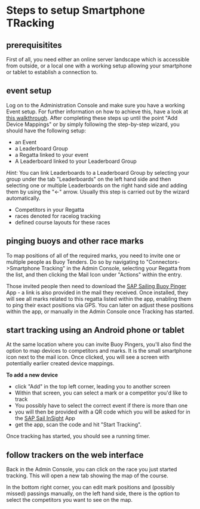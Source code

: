 # Steps to setup Smartphone TRacking

## prerequisitites
First of all, you need either an online server landscape which is accessible from outside, or a local one with a working setup allowing your smartphone or tablet to establish a connection to.

## event setup
Log on to the Administration Console and make sure you have a working Event setup.
For further information on how to achieve this, have a look at [this walkthrough](/wiki/info/mobile/event-tracking/event-tracking).
After completing these steps up until the point "Add Device Mappings" or by simply following the step-by-step wizard, you should have the following setup:

* an Event
* a Leaderboard Group
* a Regatta linked to your event
* A Leaderboard linked to your Leaderboard Group

_Hint:_ You can link Leaderboards to a Leaderboard Group by selecting your group under the tab "Leaderboards" on the left hand side and then selecting one or multiple Leaderboards on the right hand side and adding them by using the "<-" arrow.
Usually this step is carried out by the wizard automatically.

* Competitors in your Regatta
* races denoted for racelog tracking
* defined course layouts for these races

## pinging buoys and other race marks
To map positions of all of the required marks, you need to invite one or multiple people as Buoy Tenders. Do so by navigating to "Connectors->Smartphone Tracking" in the Admin Console, selecting your Regatta from the list, and then clicking the Mail Icon under "Actions" within the entry.

Those invited people then need to download the [SAP Sailing Buoy Pinger](https://play.google.com/store/apps/details?id=com.sap.sailing.android.buoy.positioning.app) App - a link is also provided in the mail they received. Once installed, they will see all marks related to this regatta listed within the app, enabling them to ping their exact positions via GPS.
You can later on adjust these positions within the app, or manually in the Admin Console once Tracking has started.

## start tracking using an Android phone or tablet
At the same location where you can invite Buoy Pingers, you'll also find the option to map devices to competitors and marks. It is the small smartphone icon next to the mail icon. Once clicked, you will see a screen with potentially earlier created device mappings.

**To add a new device**

* click "Add" in the top left corner, leading you to another screen
* Within that screen, you can select a mark or a competitor you'd like to track
* You possibly have to select the correct event if there is more than one
* you will then be provided with a QR code which you will be asked for in the [SAP Sail InSight](https://play.google.com/store/apps/details?id=com.sap.sailing.android.tracking.app) App
* get the app, scan the code and hit "Start Tracking".

Once tracking has started, you should see a running timer.

## follow trackers on the web interface
Back in the Admin Console, you can click on the race you just started tracking. This will open a new tab showing the map of the course.

In the bottom right corner, you can edit mark positions and (possibly missed) passings manually, on the left hand side, there is the option to select the competitors you want to see on the map.
